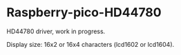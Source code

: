 # Raspberry-pico-HD44780
HD44780 driver, work in progress.

Display size: 16x2 or 16x4 characters (lcd1602 or lcd1604).
